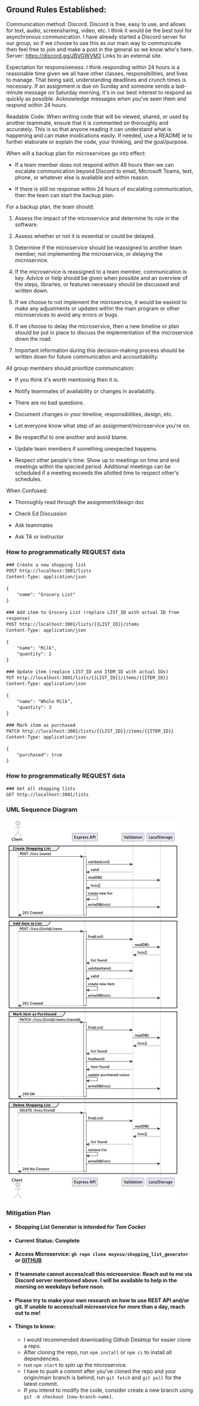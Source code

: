 ## Ground Rules Established: 

Communication method: Discord. Discord is free, easy to use, and allows for text, audio, screensharing, video, etc. I think it would be the best tool for asynchronous communication. I have already started a Discord server for our group, so if we choose to use this as our main way to communicate then feel free to join and make a post in the general so we know who's here. Server: https://discord.gg/JBVGWVM3 Links to an external site.

Expectation for responsiveness: I think responding within 24 hours is a reasonable time given we all have other classes, responsibilities, and lives to manage. That being said, understanding deadlines and crunch times is necessary. If an assignment is due on Sunday and someone sends a last-minute message on Saturday morning, it's in our best interest to respond as quickly as possible. Acknowledge messages when you’ve seen them and respond within 24 hours.

Readable Code: When writing code that will be viewed, shared, or used by another teammate, ensure that it is commented on thoroughly and accurately. This is so that anyone reading it can understand what is happening and can make modications easily. If needed, use a README le to further elaborate or explain the code, your thinking, and the goal/purpose.

When will a backup plan for microservices go into effect:

- If a team member does not respond within 48 hours then we can escalate communication beyond Discord to email, Microsoft Teams, text, phone, or whatever else is available and within reason.

- If there is still no response within 24 hours of escalating communication, then the team can start the backup plan.

For a backup plan, the team should:

1. Assess the impact of the microservice and determine its role in the software.

2. Assess whether or not it is essential or could be delayed.

3. Determine if the microservice should be reassigned to another team member, not implementing the microservice, or delaying the microservice.

4. If the microservice is reassigned to a team member, communication is key. Advice or help should be given when possible and an overview of the steps, libraries, or features necessary should be discussed and written down.

5. If we choose to not implement the microservice, it would be easiest to make any adjustments or updates within the main program or other microservices to avoid any errors or bugs.

6. If we choose to delay the microservice, then a new timeline or plan should be put in place to discuss the implementation of the microservice down the road.

7. Important information during this decision-making process should be written down for future communication and accountability.

All group members should prioritize communication:

- If you think it's worth mentioning then it is.

- Notify teammates of availability or changes in availability.

- There are no bad questions.

- Document changes in your timeline, responsibilities, design, etc.

- Let everyone know what step of an assignment/microservice you're on.

- Be respectful to one another and avoid blame.

- Update team members if something unexpected happens.

- Respect other people's time: Show up to meetings on time and end meetings within the specied period. Additional meetings can be scheduled if a meeting exceeds the allotted time to respect other's schedules.

When Confused:

- Thoroughly read through the assignment/design doc

- Check Ed Discussion

- Ask teammates

- Ask TA or instructor

### How to programmatically REQUEST data

```
### Create a new shopping list
POST http://localhost:3001/lists
Content-Type: application/json

{
    "name": "Grocery List"
}

### Add item to Grocery List (replace LIST_ID with actual ID from response)
POST http://localhost:3001/lists/{{LIST_ID}}/items
Content-Type: application/json

{
    "name": "Milk",
    "quantity": 2
}

### Update item (replace LIST_ID and ITEM_ID with actual IDs)
PUT http://localhost:3001/lists/{{LIST_ID}}/items/{{ITEM_ID}}
Content-Type: application/json

{
    "name": "Whole Milk",
    "quantity": 3
}

### Mark item as purchased
PATCH http://localhost:3001/lists/{{LIST_ID}}/items/{{ITEM_ID}}
Content-Type: application/json

{
    "purchased": true
}
```
### How to programmatically REQUEST data
```
### Get all shopping lists
GET http://localhost:3001/lists

```

### UML Sequence Diagram
![UML Sequence Diagram](/shopping_list_service.png)

### Mitigation Plan
- #### Shopping List Generator is intended for *Tom Cocker*
- #### Current Status: Complete
- #### Access Microservice: ```gh repo clone moyosu/shopping_list_generator``` or [GITHUB](https://github.com/moyosu/shopping_list_generator.git)
- #### If teammate cannot access/call this microservice: Reach out to me via Discord server mentioned above. I will be available to help in the morning on weekdays before noon.
- #### Please try to make your own research on how to use REST API and/or git. If unable to access/call microservice for more than a day, reach out to me!
- #### Things to know:
  - I would recommended downloading Github Desktop for easier clone a repo.
  - After cloning the repo, run `npm install` or `npm ci` to install all dependencies.
  - run `npm start` to spin up the microservice.
  - I have to push a commit after you've cloned the repo and your origin/main branch is behind, run `git fetch` and `git pull` for the latest commit.
  - If you intend to modify the code, consider create a new branch using `git -b checkout [new-branch-name]`.
